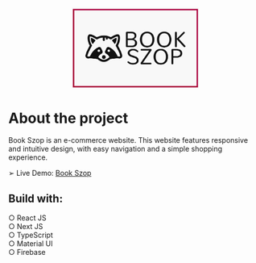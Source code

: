 <p align="center">
<img src='public/logo.png' width="50%" >
</p>

# About the project

Book Szop is an e-commerce website. This website features responsive and intuitive design, with easy navigation and a simple shopping experience.

➢ Live Demo: [Book Szop](https://book-szop.vercel.app/)

## Build with:

○ React JS \
○ Next JS \
○ TypeScript \
○ Material UI \
○ Firebase 
